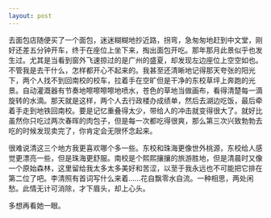 ```yaml
---
layout: post
---
```


去面包店随便买了一个面包，迷迷糊糊地抄近路，拐弯，急匆匆地赶到中文堂，刚好还差五分钟开车，终于在座位上坐下来，掏出面包开吃。那年那月此景似乎也发生过。尤其是当看到窗外飞速掠过的是广州的盛夏，却发现左边座位上空空如也。不管我是去干什么，怎样都开心不起来的。我甚至还清晰地记得那天夸张的阳光下，两个人找不到回南校的校车，拉着手在空旷但是干净的东校草坪上奔跑的光景。自动灌溉器有节奏地嚓嚓嚓嚓地喷水，苍色的草地当做画布，看得清楚每一滴旋转的水滴。那天就是这样，两个人去行政楼办成绩单，然后去湖边吃饭，最后牵着手走到地铁回南校。要是记忆重叠得太少，带给人的冲击就变得很大了。就好比虽然你只吃过两次春晖的肉包子，但是每一次都吃得很爽，那么第三次兴致勃勃去吃的时候发现卖完了，你肯定会无限怀念起来。

很难说清这三个地方我更喜欢哪个多一些。东校和珠海更像世外桃源，东校给人感觉更漂亮一些，但是珠海更舒服。南校是个熙熙攘攘的旅游胜地，但是清晨时又像一个原始森林，这里留给我太多太多美好和苦涩，以至于我永远也不可能把它排在第二位了吧。李清照有首词写什么来着……花自飘零水自流。一种相思，两处闲愁。此情无计可消除，才下眉头，却上心头。

多想再看她一眼。
